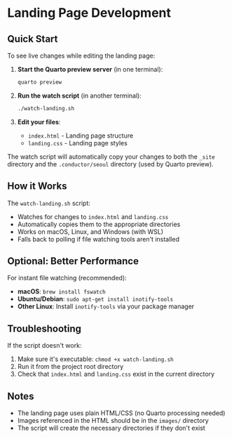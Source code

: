 # Landing Page Development

## Quick Start

To see live changes while editing the landing page:

1. **Start the Quarto preview server** (in one terminal):
   ```bash
   quarto preview
   ```

2. **Run the watch script** (in another terminal):
   ```bash
   ./watch-landing.sh
   ```

3. **Edit your files**:
   - `index.html` - Landing page structure
   - `landing.css` - Landing page styles

The watch script will automatically copy your changes to both the `_site` directory and the `.conductor/seoul` directory (used by Quarto preview).

## How it Works

The `watch-landing.sh` script:
- Watches for changes to `index.html` and `landing.css`
- Automatically copies them to the appropriate directories
- Works on macOS, Linux, and Windows (with WSL)
- Falls back to polling if file watching tools aren't installed

## Optional: Better Performance

For instant file watching (recommended):
- **macOS**: `brew install fswatch`
- **Ubuntu/Debian**: `sudo apt-get install inotify-tools`
- **Other Linux**: Install `inotify-tools` via your package manager

## Troubleshooting

If the script doesn't work:
1. Make sure it's executable: `chmod +x watch-landing.sh`
2. Run it from the project root directory
3. Check that `index.html` and `landing.css` exist in the current directory

## Notes

- The landing page uses plain HTML/CSS (no Quarto processing needed)
- Images referenced in the HTML should be in the `images/` directory
- The script will create the necessary directories if they don't exist